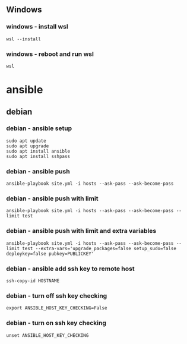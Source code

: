 ## Windows
### windows - install wsl
`wsl --install`

### windows - reboot and run wsl
`wsl`

# ansible
## debian
### debian - ansible setup
```
sudo apt update
sudo apt upgrade
sudo apt install ansible
sudo apt install sshpass
```

### debian - ansible push
`ansible-playbook site.yml -i hosts --ask-pass --ask-become-pass`
### debian - ansible push with limit
`ansible-playbook site.yml -i hosts --ask-pass --ask-become-pass --limit test`
### debian - ansible push with limit and extra variables
`ansible-playbook site.yml -i hosts --ask-pass --ask-become-pass --limit test --extra-vars='upgrade_packages=false setup_sudo=false deploykey=false pubkey=PUBLICKEY'`
### debian - ansible add ssh key to remote host
`ssh-copy-id HOSTNAME`
### debian - turn off ssh key checking
`export ANSIBLE_HOST_KEY_CHECKING=False`
### debian - turn on ssh key checking
`unset ANSIBLE_HOST_KEY_CHECKING`
